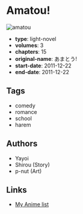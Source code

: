 # Amatou!

![amatou](https://cdn.myanimelist.net/images/manga/3/163208.jpg)

-   **type**: light-novel
-   **volumes**: 3
-   **chapters**: 15
-   **original-name**: あまとう!
-   **start-date**: 2011-12-22
-   **end-date**: 2011-12-22

## Tags

-   comedy
-   romance
-   school
-   harem

## Authors

-   Yayoi
-   Shirou (Story)
-   p-nut (Art)

## Links

-   [My Anime list](https://myanimelist.net/manga/62699/Amatou)
